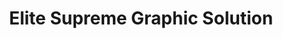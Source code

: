 ---
title: "Elite Supreme Graphic Solution"
url: /pag-asa/elite-supreme-graphic-solution/
shop: copyshop
---